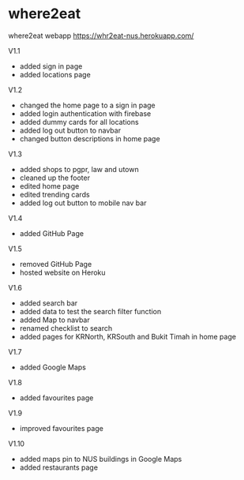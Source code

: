 # where2eat

where2eat webapp
https://whr2eat-nus.herokuapp.com/

V1.1
- added sign in page
- added locations page


V1.2
- changed the home page to a sign in page
- added login authentication with firebase
- added dummy cards for all locations
- added log out button to navbar
- changed button descriptions in home page

V1.3
- added shops to pgpr, law and utown
- cleaned up the footer
- edited home page
- edited trending cards
- added log out button to mobile nav bar

V1.4
- added GitHub Page

V1.5
- removed GitHub Page
- hosted website on Heroku

V1.6
- added search bar
- added data to test the search filter function
- added Map to navbar
- renamed checklist to search
- added pages for KRNorth, KRSouth and Bukit Timah in home page

V1.7
- added Google Maps

V1.8
- added favourites page

V1.9
- improved favourites page

V1.10
- added maps pin to NUS buildings in Google Maps
- added restaurants page